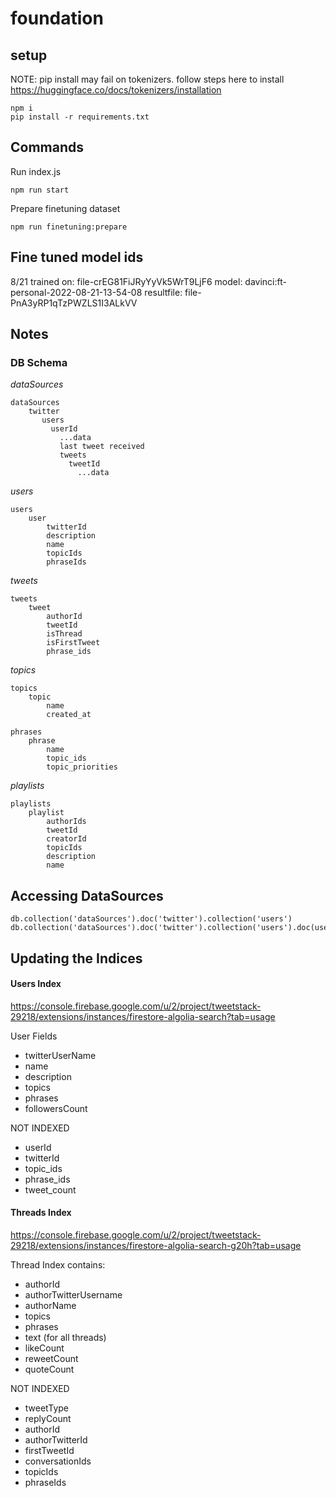 # foundation

## setup

NOTE: pip install may fail on tokenizers. follow steps here to install https://huggingface.co/docs/tokenizers/installation

```
npm i
pip install -r requirements.txt
```

## Commands

Run index.js

```
npm run start
```

Prepare finetuning dataset

```
npm run finetuning:prepare
```

## Fine tuned model ids

8/21
trained on: file-crEG81FiJRyYyVk5WrT9LjF6
model: davinci:ft-personal-2022-08-21-13-54-08
resultfile: file-PnA3yRP1qTzPWZLS1I3ALkVV

## Notes

### DB Schema

_dataSources_

```
dataSources
    twitter
       users
         userId
           ...data
           last tweet received
           tweets
             tweetId
               ...data
```

_users_

```
users
    user
        twitterId
        description
        name
        topicIds
        phraseIds
```

_tweets_

```
tweets
    tweet
        authorId
        tweetId
        isThread
        isFirstTweet
        phrase_ids
```

_topics_

```
topics
    topic
        name
        created_at
```

```
phrases
    phrase
        name
        topic_ids
        topic_priorities
```

_playlists_

```
playlists
    playlist
        authorIds
        tweetId
        creatorId
        topicIds
        description
        name
```

## Accessing DataSources

```
db.collection('dataSources').doc('twitter').collection('users')
db.collection('dataSources').doc('twitter').collection('users').doc(userId).collection(tweets).document(tweetId)
```

## Updating the Indices

#### Users Index

https://console.firebase.google.com/u/2/project/tweetstack-29218/extensions/instances/firestore-algolia-search?tab=usage

User Fields

- twitterUserName
- name
- description
- topics
- phrases
- followersCount

NOT INDEXED

- userId
- twitterId
- topic_ids
- phrase_ids
- tweet_count

#### Threads Index

https://console.firebase.google.com/u/2/project/tweetstack-29218/extensions/instances/firestore-algolia-search-g20h?tab=usage

Thread Index contains:

- authorId
- authorTwitterUsername
- authorName
- topics
- phrases
- text (for all threads)
- likeCount
- reweetCount
- quoteCount

NOT INDEXED

- tweetType
- replyCount
- authorId
- authorTwitterId
- firstTweetId
- conversationIds
- topicIds
- phraseIds
